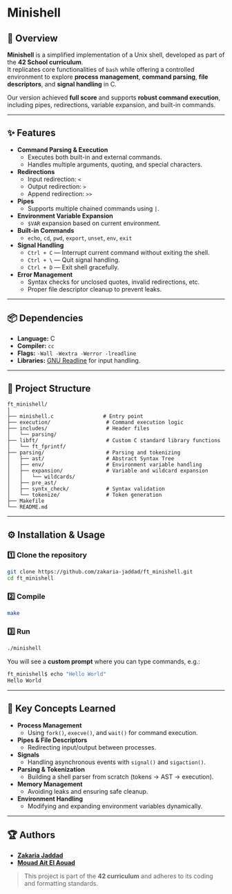 # Minishell

## 📖 Overview

**Minishell** is a simplified implementation of a Unix shell, developed as part of the **42 School curriculum**.  
It replicates core functionalities of `bash` while offering a controlled environment to explore **process management**, **command parsing**, **file descriptors**, and **signal handling** in C.

Our version achieved **full score** and supports **robust command execution**, including pipes, redirections, variable expansion, and built-in commands.

---

## ✨ Features

- **Command Parsing & Execution**
  - Executes both built-in and external commands.
  - Handles multiple arguments, quoting, and special characters.
- **Redirections**
  - Input redirection: `<`
  - Output redirection: `>`
  - Append redirection: `>>`
- **Pipes**
  - Supports multiple chained commands using `|`.
- **Environment Variable Expansion**
  - `$VAR` expansion based on current environment.
- **Built-in Commands**
  - `echo`, `cd`, `pwd`, `export`, `unset`, `env`, `exit`
- **Signal Handling**
  - `Ctrl + C` — Interrupt current command without exiting the shell.
  - `Ctrl + \` — Quit signal handling.
  - `Ctrl + D` — Exit shell gracefully.
- **Error Management**
  - Syntax checks for unclosed quotes, invalid redirections, etc.
  - Proper file descriptor cleanup to prevent leaks.

---

## 📦 Dependencies

- **Language:** C  
- **Compiler:** `cc`  
- **Flags:** `-Wall -Wextra -Werror -lreadline`  
- **Libraries:** [GNU Readline](https://tiswww.case.edu/php/chet/readline/rltop.html) for input handling.

---

## 📂 Project Structure

```
ft_minishell/
│
├── minishell.c                # Entry point
├── execution/                  # Command execution logic
├── includes/                   # Header files
│   └── parsing/
├── libft/                      # Custom C standard library functions
│   └── ft_fprintf/
├── parsing/                    # Parsing and tokenizing
│   ├── ast/                    # Abstract Syntax Tree
│   ├── env/                    # Environment variable handling
│   ├── expansion/              # Variable and wildcard expansion
│   │   └── wildcards/
│   ├── pre_ast/
│   ├── syntx_check/            # Syntax validation
│   └── tokenize/               # Token generation
├── Makefile
└── README.md
```

---

## ⚙️ Installation & Usage

### 1️⃣ Clone the repository
```bash
git clone https://github.com/zakaria-jaddad/ft_minishell.git
cd ft_minishell
```

### 2️⃣ Compile
```bash
make
```

### 3️⃣ Run
```bash
./minishell
```
You will see a **custom prompt** where you can type commands, e.g.:
```bash
ft_minishell$ echo "Hello World"
Hello World
```

---

## 🧠 Key Concepts Learned

- **Process Management**  
  - Using `fork()`, `execve()`, and `wait()` for command execution.
- **Pipes & File Descriptors**  
  - Redirecting input/output between processes.
- **Signals**  
  - Handling asynchronous events with `signal()` and `sigaction()`.
- **Parsing & Tokenization**  
  - Building a shell parser from scratch (tokens → AST → execution).
- **Memory Management**  
  - Avoiding leaks and ensuring safe cleanup.
- **Environment Handling**  
  - Modifying and expanding environment variables dynamically.

---

## 🏆 Authors
- **[Zakaria Jaddad](https://github.com/zakaria-jaddad)**
- **[Mouad Ait El Aouad](https://github.com/LawKmu/)**  

> This project is part of the **42 curriculum** and adheres to its coding and formatting standards.
